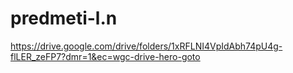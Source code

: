 # predmeti-l.n
https://drive.google.com/drive/folders/1xRFLNI4VpIdAbh74pU4g-flLER_zeFP7?dmr=1&ec=wgc-drive-hero-goto
